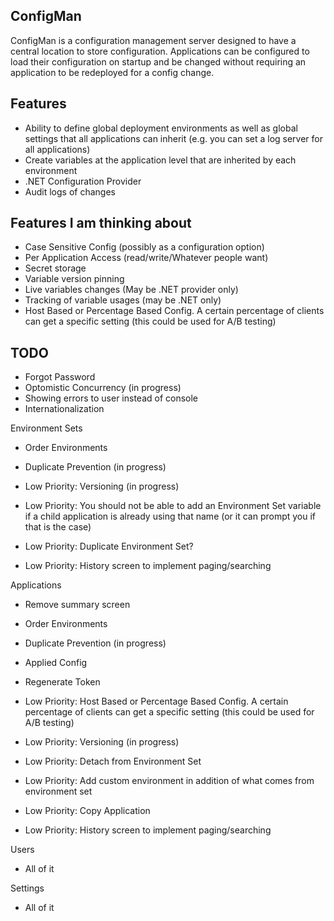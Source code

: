 ## ConfigMan

ConfigMan is a configuration management server designed to have a central location to store configuration. Applications can be configured to load their configuration
on startup and be changed without requiring an application to be redeployed for a config change.

## Features
- Ability to define global deployment environments as well as global settings that all applications can inherit (e.g. you can set a log server for all applications)
- Create variables at the application level that are inherited by each environment
- .NET Configuration Provider
- Audit logs of changes

## Features I am thinking about
- Case Sensitive Config (possibly as a configuration option)
- Per Application Access (read/write/Whatever people want)
- Secret storage
- Variable version pinning
- Live variables changes (May be .NET provider only)
- Tracking of variable usages (may be .NET only)
- Host Based or Percentage Based Config. A certain percentage of clients can get a specific setting (this could be used for A/B testing)


## TODO
- Forgot Password
- Optomistic Concurrency (in progress)
- Showing errors to user instead of console
- Internationalization

Environment Sets
- Order Environments
- Duplicate Prevention (in progress)

- Low Priority: Versioning (in progress)
- Low Priority: You should not be able to add an Environment Set variable if a child application is already using that name (or it can prompt you if that is the case)
- Low Priority: Duplicate Environment Set?
- Low Priority: History screen to implement paging/searching

Applications
- Remove summary screen
- Order Environments
- Duplicate Prevention (in progress)
- Applied Config 
- Regenerate Token

- Low Priority: Host Based or Percentage Based Config. A certain percentage of clients can get a specific setting (this could be used for A/B testing)
- Low Priority: Versioning (in progress)
- Low Priority: Detach from Environment Set
- Low Priority: Add custom environment in addition of what comes from environment set
- Low Priority: Copy Application
- Low Priority: History screen to implement paging/searching
 
Users
- All of it

Settings
- All of it